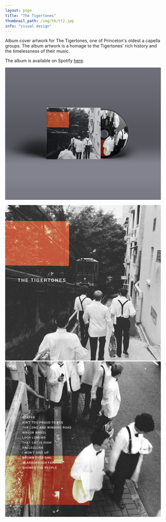 ```yaml
---
layout: page
title: "The Tigertones"
thumbnail_path: /img/tb/tt2.jpg
info: "visual design" 
---
```


Album cover artwork for The Tigertones, one of Princeton's oldest a capella groups. The album artwork is a homage to the Tigertones' rich history and the timelessness of their music. 


The album is available on Spotify [here](https://play.spotify.com/album/39qDe439KDt38HU7Nwz7j7?play=true&utm_source=open.spotify.com&utm_medium=open).


![Tigertones](/img/tigertones/album.png)

![Tigertones](/img/tigertones/front.jpg)
![Tigertones](/img/tigertones/back.jpg)




